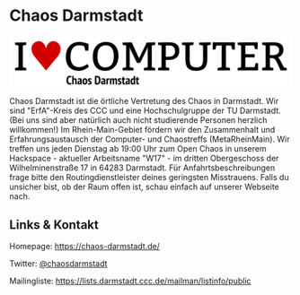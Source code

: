 # Chaos Darmstadt
![Chaos Darmstadt](./cccda.logo.png)

Chaos Darmstadt ist die örtliche Vertretung des Chaos in Darmstadt. Wir sind "ErfA"-Kreis des CCC und
eine Hochschulgruppe der TU Darmstadt. (Bei uns sind aber natürlich auch nicht studierende Personen herzlich
willkommen!) Im Rhein-Main-Gebiet fördern wir den Zusammenhalt und Erfahrungsaustausch der Computer- und
Chaostreffs (MetaRheinMain). Wir treffen uns jeden Dienstag ab 19:00 Uhr zum Open Chaos in unserem Hackspace 
	- aktueller Arbeitsname "W17" - im dritten Obergeschoss der Wilhelminenstraße 17 in 64283 Darmstadt. Für Anfahrtsbeschreibungen frage bitte den
Routingdienstleister deines geringsten Misstrauens. Falls du unsicher bist, ob der Raum offen ist, schau einfach auf unserer Webseite nach.


## Links &amp; Kontakt

Homepage: <https://chaos-darmstadt.de/>



Twitter: [@chaosdarmstadt](https://twitter.com/@chaosdarmstadt)





Mailingliste: <https://lists.darmstadt.ccc.de/mailman/listinfo/public>



